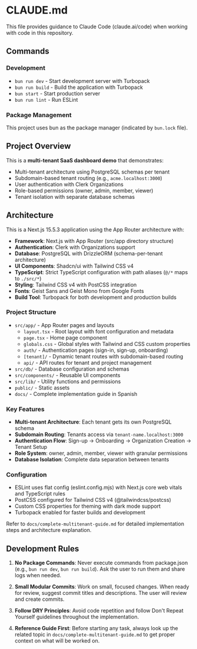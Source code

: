 # CLAUDE.md

This file provides guidance to Claude Code (claude.ai/code) when working with code in this repository.

## Commands

### Development

- `bun run dev` - Start development server with Turbopack
- `bun run build` - Build the application with Turbopack
- `bun start` - Start production server
- `bun run lint` - Run ESLint

### Package Management

This project uses bun as the package manager (indicated by `bun.lock` file).

## Project Overview

This is a **multi-tenant SaaS dashboard demo** that demonstrates:

- Multi-tenant architecture using PostgreSQL schemas per tenant
- Subdomain-based tenant routing (e.g., `acme.localhost:3000`)
- User authentication with Clerk Organizations
- Role-based permissions (owner, admin, member, viewer)
- Tenant isolation with separate database schemas

## Architecture

This is a Next.js 15.5.3 application using the App Router architecture with:

- **Framework**: Next.js with App Router (src/app directory structure)
- **Authentication**: Clerk with Organizations support
- **Database**: PostgreSQL with DrizzleORM (schema-per-tenant architecture)
- **UI Components**: Shadcn/ui with Tailwind CSS v4
- **TypeScript**: Strict TypeScript configuration with path aliases (`@/*` maps to `./src/*`)
- **Styling**: Tailwind CSS v4 with PostCSS integration
- **Fonts**: Geist Sans and Geist Mono from Google Fonts
- **Build Tool**: Turbopack for both development and production builds

### Project Structure

- `src/app/` - App Router pages and layouts
  - `layout.tsx` - Root layout with font configuration and metadata
  - `page.tsx` - Home page component
  - `globals.css` - Global styles with Tailwind and CSS custom properties
  - `auth/` - Authentication pages (sign-in, sign-up, onboarding)
  - `[tenant]/` - Dynamic tenant routes with subdomain-based routing
  - `api/` - API routes for tenant and project management
- `src/db/` - Database configuration and schemas
- `src/components/` - Reusable UI components
- `src/lib/` - Utility functions and permissions
- `public/` - Static assets
- `docs/` - Complete implementation guide in Spanish

### Key Features

- **Multi-tenant Architecture**: Each tenant gets its own PostgreSQL schema
- **Subdomain Routing**: Tenants access via `tenant-name.localhost:3000`
- **Authentication Flow**: Sign-up → Onboarding → Organization Creation → Tenant Setup
- **Role System**: owner, admin, member, viewer with granular permissions
- **Database Isolation**: Complete data separation between tenants

### Configuration

- ESLint uses flat config (eslint.config.mjs) with Next.js core web vitals and TypeScript rules
- PostCSS configured for Tailwind CSS v4 (@tailwindcss/postcss)
- Custom CSS properties for theming with dark mode support
- Turbopack enabled for faster builds and development

Refer to `docs/complete-multitenant-guide.md` for detailed implementation steps and architecture explanation.

## Development Rules

1. **No Package Commands**: Never execute commands from package.json (e.g., `bun run dev`, `bun run build`). Ask the user to run them and share logs when needed.

2. **Small Modular Commits**: Work on small, focused changes. When ready for review, suggest commit titles and descriptions. The user will review and create commits.

3. **Follow DRY Principles**: Avoid code repetition and follow Don't Repeat Yourself guidelines throughout the implementation.

4. **Reference Guide First**: Before starting any task, always look up the related topic in `docs/complete-multitenant-guide.md` to get proper context on what will be worked on.
